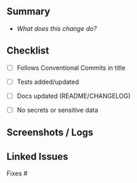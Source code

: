 ## Summary


- _What does this change do?_


## Checklist
- [ ] Follows Conventional Commits in title
- [ ] Tests added/updated
- [ ] Docs updated (README/CHANGELOG)
- [ ] No secrets or sensitive data


## Screenshots / Logs


## Linked Issues
Fixes #